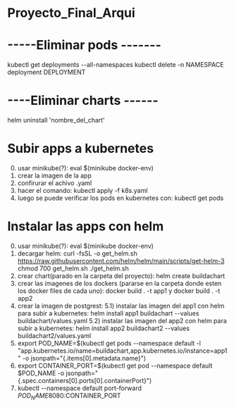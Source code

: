 # Proyecto_Final_Arqui

# -----Eliminar pods -------
kubectl get deployments --all-namespaces 
kubectl delete -n NAMESPACE deployment DEPLOYMENT

# ----Eliminar charts ------
helm uninstall 'nombre_del_chart'

# Subir apps a kubernetes
0) usar minikube(?): eval $(minikube docker-env)
1) crear la imagen de la app
2) confirurar el achivo .yaml
3) hacer el comando: kubectl apply -f k8s.yaml
4) luego se puede verificar los pods en kubernetes con: kubectl get pods
# Instalar las apps con helm
0) usar minikube(?): eval $(minikube docker-env)
1) decargar helm:
  curl -fsSL -o get_helm.sh https://raw.githubusercontent.com/helm/helm/main/scripts/get-helm-3
  chmod 700 get_helm.sh
  ./get_helm.sh
2) crear chart(parado en la carpeta del proyecto): helm create buildachart
3) crear las imagenes de los dockers (pararse en la carpeta donde esten los docker files de cada uno): docker build . -t app1 y docker build . -t app2
4) crear la imagen de postgrest: 
5.1) instalar las imagen del app1 con helm para subir a kubernetes: helm install app1 buildachart --values buildachart/values.yaml
5.2) instalar las imagen del app2 con helm para subir a kubernetes: helm install app2 buildachart2 --values buildachart2/values.yaml
6) export POD_NAME=$(kubectl get pods --namespace default -l "app.kubernetes.io/name=buildachart,app.kubernetes.io/instance=app1" -o jsonpath="{.items[0].metadata.name}")
7) export CONTAINER_PORT=$(kubectl get pod --namespace default $POD_NAME -o jsonpath="{.spec.containers[0].ports[0].containerPort}")
8) kubectl --namespace default port-forward $POD_NAME 8080:$CONTAINER_PORT
